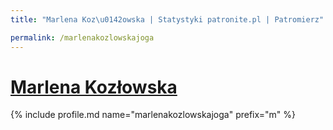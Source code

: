 ```yaml
---
title: "Marlena Koz\u0142owska | Statystyki patronite.pl | Patromierz"

permalink: /marlenakozlowskajoga
---
```


# [Marlena Kozłowska](https://patronite.pl/marlenakozlowskajoga)

{% include profile.md name="marlenakozlowskajoga" prefix="m" %}
